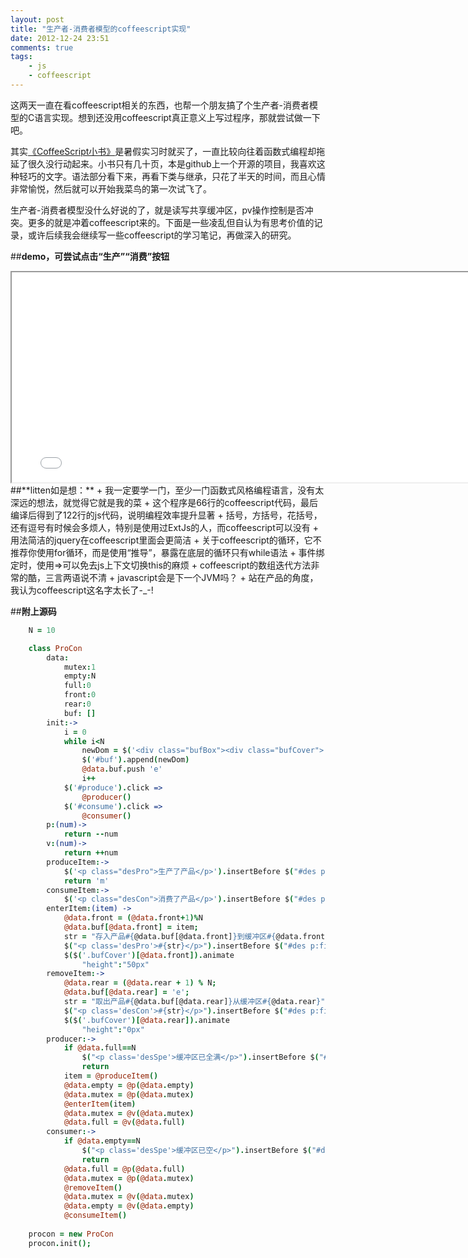 ```yaml
---
layout: post
title: "生产者-消费者模型的coffeescript实现"
date: 2012-12-24 23:51
comments: true
tags: 
	- js 
	- coffeescript 
---
```


这两天一直在看coffeescript相关的东西，也帮一个朋友搞了个生产者-消费者模型的C语言实现。想到还没用coffeescript真正意义上写过程序，那就尝试做一下吧。

其实[《CoffeeScript小书》](http://read.douban.com/ebook/198648/)是暑假实习时就买了，一直比较向往着函数式编程却拖延了很久没行动起来。小书只有几十页，本是github上一个开源的项目，我喜欢这种轻巧的文字。语法部分看下来，再看下类与继承，只花了半天的时间，而且心情非常愉悦，然后就可以开始我菜鸟的第一次试飞了。

生产者-消费者模型没什么好说的了，就是读写共享缓冲区，pv操作控制是否冲突。更多的就是冲着coffeescript来的。下面是一些凌乱但自认为有思考价值的记录，或许后续我会继续写一些coffeescript的学习笔记，再做深入的研究。
<!-- more -->
##**demo，可尝试点击“生产”“消费”按钮**
<iframe src="/assets/demo/coffee_pc_demo/pro-con.html" width="780" height="336" scrolling="no"></iframe>
##**litten如是想：**
+ 我一定要学一门，至少一门函数式风格编程语言，没有太深远的想法，就觉得它就是我的菜       
+ 这个程序是66行的coffeescript代码，最后编译后得到了122行的js代码，说明编程效率提升显著          
+ 括号，方括号，花括号，还有逗号有时候会多烦人，特别是使用过ExtJs的人，而coffeescript可以没有
+ 用法简洁的jquery在coffeescript里面会更简洁                   
+ 关于coffeescript的循环，它不推荐你使用for循环，而是使用“推导”，暴露在底层的循环只有while语法        
+ 事件绑定时，使用=>可以免去js上下文切换this的麻烦               
+ coffeescript的数组迭代方法非常的酷，三言两语说不清             
+ javascript会是下一个JVM吗？              
+ 站在产品的角度，我认为coffeescript这名字太长了-_-!              

##**附上源码**
```coffeescript
	N = 10

	class ProCon
		data: 
			mutex:1
			empty:N
			full:0
			front:0
			rear:0
			buf: []
		init:->
			i = 0
			while i<N
				newDom = $('<div class="bufBox"><div class="bufCover">'+i+'</div>'+i+'</div>')
				$('#buf').append(newDom)
				@data.buf.push 'e'
				i++
			$('#produce').click =>
				@producer()
			$('#consume').click =>
				@consumer()
		p:(num)->
			return --num
		v:(num)->
			return ++num
		produceItem:->
			$('<p class="desPro">生产了产品</p>').insertBefore $("#des p:first")
			return 'm'
		consumeItem:->
			$('<p class="desCon">消费了产品</p>').insertBefore $("#des p:first")
		enterItem:(item) ->
			@data.front = (@data.front+1)%N
			@data.buf[@data.front] = item;
			str = "存入产品#{@data.buf[@data.front]}到缓冲区#{@data.front}"
			$("<p class='desPro'>#{str}</p>").insertBefore $("#des p:first")
			$($('.bufCover')[@data.front]).animate 
				"height":"50px"
		removeItem:->
			@data.rear = (@data.rear + 1) % N;
			@data.buf[@data.rear] = 'e';
			str = "取出产品#{@data.buf[@data.rear]}从缓冲区#{@data.rear}"
			$("<p class='desCon'>#{str}</p>").insertBefore $("#des p:first")
			$($('.bufCover')[@data.rear]).animate 
				"height":"0px"
		producer:->
			if @data.full==N
				$("<p class='desSpe'>缓冲区已全满</p>").insertBefore $("#des p:first")
				return
			item = @produceItem()
			@data.empty = @p(@data.empty)
			@data.mutex = @p(@data.mutex)
			@enterItem(item)
			@data.mutex = @v(@data.mutex)
			@data.full = @v(@data.full)
		consumer:->
			if @data.empty==N
				$("<p class='desSpe'>缓冲区已空</p>").insertBefore $("#des p:first")
				return
			@data.full = @p(@data.full)
			@data.mutex = @p(@data.mutex)
			@removeItem()
			@data.mutex = @v(@data.mutex)
			@data.empty = @v(@data.empty)
			@consumeItem()
			
	procon = new ProCon
	procon.init();
```



